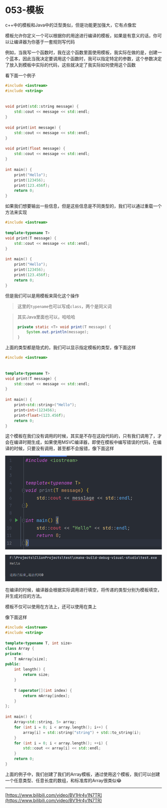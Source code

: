 # 053-模板

c++中的模板和Java中的泛型类似，但是功能更加强大，它有点像宏

模板允许你定义一个可以根据你的用途进行编译的模板，如果是有意义的话，你可以让编译器为你基于一套规则写代码

例如，当我写一个函数时，我在这个函数里面使用模板，我实际在做的是，创建一个蓝本，因此当我决定要调用这个函数时，我可以指定特定的参数，这个参数决定了放入到模板中实际的代码，这些就决定了我实际如何使用这个函数

看下面一个例子

```c++
#include <iostream>
#include <string>


void print(std::string message) {
    std::cout << message << std::endl;
}

void print(int message) {
    std::cout << message << std::endl;
}

void print(float message) {
    std::cout << message << std::endl;
}

int main() {
    print("Hello");
    print(123456);
    print(123.456f);
    return 0;
}
```

如果我们想要输出一些信息，但是这些信息是不同类型的，我们可以通过重载一个方法来实现

```c++
#include <iostream>

template<typename T>
void print(T message) {
    std::cout << message << std::endl;
}

int main() {
    print("Hello");
    print(123456);
    print(123.456f);
    return 0;
}
```

但是我们可以是用模板来简化这个操作

> 这里的`typename`也可以写成`class`，两个是同义词

> 其实Java里面也可以，哈哈哈
>
> ```java
> private static <T> void print(T message) {
>     System.out.println(message);
> }
> ```

上面的类型都是隐式的，我们可以显示指定模板的类型，像下面这样

```c++
#include <iostream>


template<typename T>
void print(T message) {
    std::cout << message << std::endl;
}

int main() {
    print<std::string>("Hello");
    print<int>(123456);
    print<float>(123.456f);
    return 0;
}
```

这个模板在我们没有调用的时候，其实是不存在这段代码的，只有我们调用了，才会在编译时期生成，如果使用MSVC编译器，即使在模板中编写错误的代码，在编译的时候，只要没有调用，甚至都不会报错，像下面这样

![image-20220405213447568](img/image-20220405213447568.png)

![image-20220405213453938](img/image-20220405213453938.png)

在编译的时候，编译器会根据实际调用进行填空，将传递的类型分别为模板填空，并生成对应的方法。

模板不仅可以使用在方法上，还可以使用在类上

像下面这样

```c++
#include <iostream>
#include <string>

template<typename T, int size>
class Array {
private:
    T mArray[size];
public:
    int length() {
        return size;
    }

    T &operator[](int index) {
        return mArray[index];
    }
};

int main() {
    Array<std::string, 5> array;
    for (int i = 0; i < array.length(); i++) {
        array[i] = std::string("string") + std::to_string(i);
    }
    for (int i = 0; i < array.length(); ++i) {
        std::cout << array[i] << std::endl;
    }
    return 0;
}
```

上面的例子中，我们创建了我们的Array模板，通过使用这个模板，我们可以创建一个任意类型、任意长度的数组，和标准库的Array很类似😂

***

[https://www.bilibili.com/video/BV1Hr4y1N7TR](https://www.bilibili.com/video/BV1Hr4y1N7TR)
